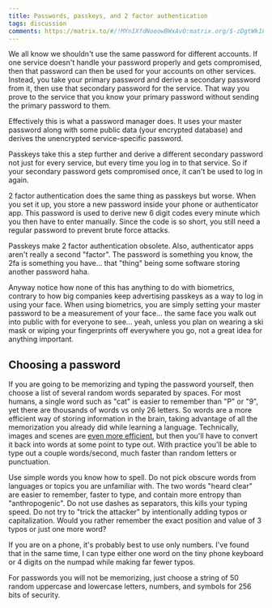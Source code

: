 ```yaml
---
title: Passwords, passkeys, and 2 factor authentication
tags: discussion
comments: https://matrix.to/#/!MYnIXfdNoeowBWxAvO:matrix.org/$-zDgtWk1FTxCwg-bmS8VmYTspGfuOg1NxZFsI0jEObI?via=matrix.org&via=envs.net
---
```


We all know we shouldn't use the same password for different accounts. If one service doesn't handle your password properly and gets compromised, then that password can then be used for your accounts on other services. Instead, you take your primary password and derive a secondary password from it, then use that secondary password for the service. That way you prove to the service that you know your primary password without sending the primary password to them.

Effectively this is what a password manager does. It uses your master password along with some public data (your encrypted database) and derives the unencrypted service-specific password.

Passkeys take this a step further and derive a different secondary password not just for every service, but every time you log in to that service. So if your secondary password gets compromised once, it can't be used to log in again.

2 factor authentication does the same thing as passkeys but worse. When you set it up, you store a new password inside your phone or authenticator app. This password is used to derive new 6 digit codes every minute which you then have to enter manually. Since the code is so short, you still need a regular password to prevent brute force attacks.

Passkeys make 2 factor authentication obsolete. Also, authenticator apps aren't really a second "factor". The password is something you know, the 2fa is something you have... that "thing" being some software storing another password haha.

Anyway notice how none of this has anything to do with biometrics, contrary to how big companies keep advertising passkeys as a way to log in using your face. When using biometrics, you are simply setting your master password to be a measurement of your face... the same face you walk out into public with for everyone to see... yeah, unless you plan on wearing a ski mask or wiping your fingerprints off everywhere you go, not a great idea for anything important.

## Choosing a password

If you are going to be memorizing and typing the password yourself, then choose a list of several random words separated by spaces. For most humans, a single word such as "cat" is easier to remember than "P" or "9", yet there are thousands of words vs only 26 letters. So words are a more efficient way of storing information in the brain, taking advantage of all the memorization you already did while learning a language. Technically, images and scenes are [even more efficient](https://en.wikipedia.org/wiki/Method_of_loci), but then you'll have to convert it back into words at some point to type out. With practice you'll be able to type out a couple words/second, much faster than random letters or punctuation.

Use simple words you know how to spell. Do not pick obscure words from languages or topics you are unfamiliar with. The two words "heard clear" are easier to remember, faster to type, and contain more entropy than "anthropogenic". Do not use dashes as separators, this kills your typing speed. Do not try to "trick the attacker" by intentionally adding typos or capitalization. Would you rather remember the exact position and value of 3 typos or just one more word?

If you are on a phone, it's probably best to use only numbers. I've found that in the same time, I can type either one word on the tiny phone keyboard or 4 digits on the numpad while making far fewer typos.

For passwords you will not be memorizing, just choose a string of 50 random uppercase and lowercase letters, numbers, and symbols for 256 bits of security.